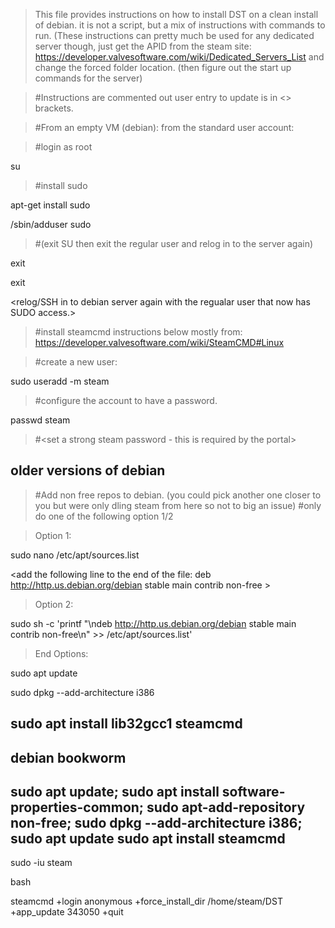 > This file provides instructions on how to install DST on a clean install of debian.  it is not a script, but a mix of instructions with commands to run. (These instructions can pretty much be used for any dedicated server though, just get the APID from the steam site: https://developer.valvesoftware.com/wiki/Dedicated_Servers_List and change the forced folder location. (then figure out the start up commands for the server)

> #Instructions are commented out user entry to update is in <> brackets.

> #From an empty VM (debian): from the standard user account:


> #login as root

su

<YourRootPassword>

> #install sudo

apt-get install sudo 

/sbin/adduser <your user account> sudo

> #(exit SU then exit the regular user and relog in to the server again)

exit 

exit 

<relog/SSH in to debian server again with the regualar user that now has SUDO access.>

> #install steamcmd instructions below mostly from: https://developer.valvesoftware.com/wiki/SteamCMD#Linux

> #create a new user:

sudo useradd -m steam

> #configure the account to have a password.

passwd steam

> #<set a strong steam password - this is required by the portal>

older versions of debian
-----------------------------------------------------------------------------
> #Add non free repos to debian. (you could pick another one closer to you but were only dling steam from here so not to big an issue)
> #only do one of the following option 1/2

> Option 1:

sudo nano /etc/apt/sources.list 

<add the following line to the end of the file:  deb http://http.us.debian.org/debian stable main contrib non-free >

<save and exit file>

> Option 2: 

sudo sh -c 'printf "\ndeb http://http.us.debian.org/debian stable main contrib non-free\n" >> /etc/apt/sources.list'

> End Options:

sudo apt update

sudo dpkg --add-architecture i386

sudo apt install lib32gcc1 steamcmd 
-------------------------------------------------------------------------------------

debian bookworm
--------------------------------------------------------------------------------------
sudo apt update; sudo apt install software-properties-common; sudo apt-add-repository non-free; sudo dpkg --add-architecture i386; sudo apt update
sudo apt install steamcmd
--------------------------------------------------------------------------------------

sudo -iu steam

bash

steamcmd +login anonymous +force_install_dir /home/steam/DST +app_update 343050 +quit
